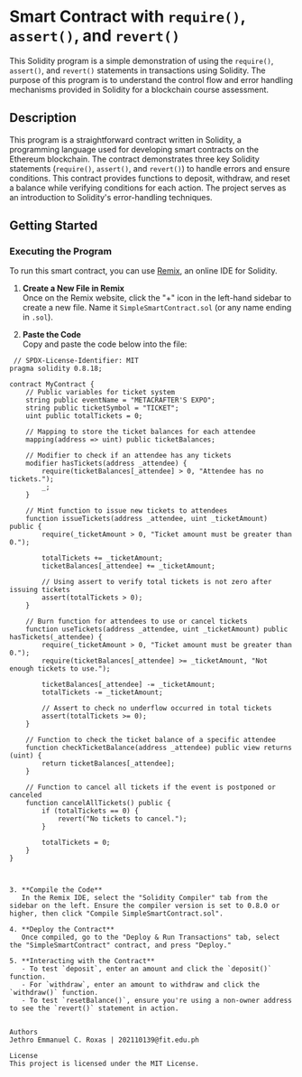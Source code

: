 # Smart Contract with `require()`, `assert()`, and `revert()`

This Solidity program is a simple demonstration of using the `require()`, `assert()`, and `revert()` statements in transactions using Solidity. The purpose of this program is to understand the control flow and error handling mechanisms provided in Solidity for a blockchain course assessment.

## Description

This program is a straightforward contract written in Solidity, a programming language used for developing smart contracts on the Ethereum blockchain. The contract demonstrates three key Solidity statements (`require()`, `assert()`, and `revert()`) to handle errors and ensure conditions. This contract provides functions to deposit, withdraw, and reset a balance while verifying conditions for each action. The project serves as an introduction to Solidity's error-handling techniques.

## Getting Started

### Executing the Program

To run this smart contract, you can use [Remix](https://remix.ethereum.org), an online IDE for Solidity.

1. **Create a New File in Remix**  
   Once on the Remix website, click the "+" icon in the left-hand sidebar to create a new file. Name it `SimpleSmartContract.sol` (or any name ending in `.sol`).

2. **Paste the Code**  
   Copy and paste the code below into the file:

```solidity
 // SPDX-License-Identifier: MIT
pragma solidity 0.8.18;

contract MyContract {
    // Public variables for ticket system
    string public eventName = "METACRAFTER'S EXPO";
    string public ticketSymbol = "TICKET";
    uint public totalTickets = 0;
    
    // Mapping to store the ticket balances for each attendee
    mapping(address => uint) public ticketBalances;

    // Modifier to check if an attendee has any tickets
    modifier hasTickets(address _attendee) {
        require(ticketBalances[_attendee] > 0, "Attendee has no tickets.");
        _;
    }

    // Mint function to issue new tickets to attendees
    function issueTickets(address _attendee, uint _ticketAmount) public {
        require(_ticketAmount > 0, "Ticket amount must be greater than 0.");

        totalTickets += _ticketAmount;
        ticketBalances[_attendee] += _ticketAmount;

        // Using assert to verify total tickets is not zero after issuing tickets
        assert(totalTickets > 0); 
    }

    // Burn function for attendees to use or cancel tickets
    function useTickets(address _attendee, uint _ticketAmount) public hasTickets(_attendee) {
        require(_ticketAmount > 0, "Ticket amount must be greater than 0.");
        require(ticketBalances[_attendee] >= _ticketAmount, "Not enough tickets to use.");

        ticketBalances[_attendee] -= _ticketAmount;
        totalTickets -= _ticketAmount;

        // Assert to check no underflow occurred in total tickets
        assert(totalTickets >= 0);
    }

    // Function to check the ticket balance of a specific attendee
    function checkTicketBalance(address _attendee) public view returns (uint) {
        return ticketBalances[_attendee];
    }

    // Function to cancel all tickets if the event is postponed or canceled
    function cancelAllTickets() public {
        if (totalTickets == 0) {
            revert("No tickets to cancel.");
        }

        totalTickets = 0;
    }
}



3. **Compile the Code**  
   In the Remix IDE, select the "Solidity Compiler" tab from the sidebar on the left. Ensure the compiler version is set to 0.8.0 or higher, then click "Compile SimpleSmartContract.sol".

4. **Deploy the Contract**  
   Once compiled, go to the "Deploy & Run Transactions" tab, select the "SimpleSmartContract" contract, and press "Deploy."

5. **Interacting with the Contract**  
   - To test `deposit`, enter an amount and click the `deposit()` function.  
   - For `withdraw`, enter an amount to withdraw and click the `withdraw()` function.  
   - To test `resetBalance()`, ensure you're using a non-owner address to see the `revert()` statement in action.


Authors
Jethro Emmanuel C. Roxas | 202110139@fit.edu.ph

License
This project is licensed under the MIT License.
